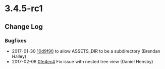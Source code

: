 # 3.4.5-rc1

<!--- Changes below this line will be automatically regenerated -->

## Change Log

### Bugfixes

 * 2017-01-30 [10d9f90](https://github.com/silverstripe/silverstripe-cms/commit/10d9f9080b6cc6c909abdae796e8ce944036ccc2) to allow ASSETS_DIR to be a subdirectory (Brendan Halley)
 * 2017-02-08 [0fe4ec4](https://github.com/silverstripe/silverstripe-framework/commit/0fe4ec4537899fa90870647233772551204ff2a5) Fix issue with nested tree view (Daniel Hensby)